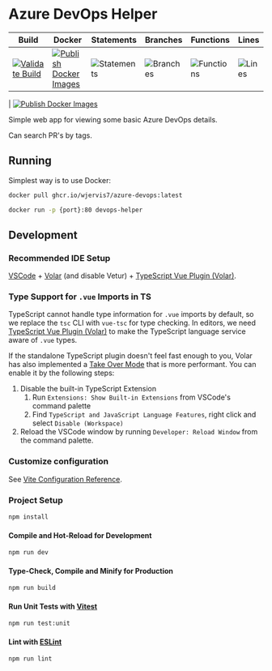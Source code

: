 # Azure DevOps Helper

| Build | Docker | Statements | Branches | Functions | Lines |
| --- | --- | --- | --- | --- | --- |
| [![Validate Build][buildImg]][buildLnk] | [![Publish Docker Images][dockerImg]][dockerLnk] | ![Statements](https://img.shields.io/badge/statements-75%25-red.svg?style=flat) | ![Branches](https://img.shields.io/badge/branches-62.96%25-red.svg?style=flat) | ![Functions](https://img.shields.io/badge/functions-66.66%25-red.svg?style=flat) | ![Lines](https://img.shields.io/badge/lines-75.47%25-red.svg?style=flat) |

| [![Publish Docker Images]()]()

Simple web app for viewing some basic Azure DevOps details.

Can search PR's by tags.

## Running

Simplest way is to use Docker:

```sh
docker pull ghcr.io/wjervis7/azure-devops:latest

docker run -p {port}:80 devops-helper
```

## Development

### Recommended IDE Setup

[VSCode](https://code.visualstudio.com/) + [Volar](https://marketplace.visualstudio.com/items?itemName=Vue.volar) (and disable Vetur) + [TypeScript Vue Plugin (Volar)](https://marketplace.visualstudio.com/items?itemName=Vue.vscode-typescript-vue-plugin).

### Type Support for `.vue` Imports in TS

TypeScript cannot handle type information for `.vue` imports by default, so we replace the `tsc` CLI with `vue-tsc` for type checking. In editors, we need [TypeScript Vue Plugin (Volar)](https://marketplace.visualstudio.com/items?itemName=Vue.vscode-typescript-vue-plugin) to make the TypeScript language service aware of `.vue` types.

If the standalone TypeScript plugin doesn't feel fast enough to you, Volar has also implemented a [Take Over Mode](https://github.com/johnsoncodehk/volar/discussions/471#discussioncomment-1361669) that is more performant. You can enable it by the following steps:

1. Disable the built-in TypeScript Extension
    1) Run `Extensions: Show Built-in Extensions` from VSCode's command palette
    2) Find `TypeScript and JavaScript Language Features`, right click and select `Disable (Workspace)`
2. Reload the VSCode window by running `Developer: Reload Window` from the command palette.

### Customize configuration

See [Vite Configuration Reference](https://vitejs.dev/config/).

### Project Setup

```sh
npm install
```

#### Compile and Hot-Reload for Development

```sh
npm run dev
```

#### Type-Check, Compile and Minify for Production

```sh
npm run build
```

#### Run Unit Tests with [Vitest](https://vitest.dev/)

```sh
npm run test:unit
```

#### Lint with [ESLint](https://eslint.org/)

```sh
npm run lint
```

##
[buildImg]: https://github.com/wjervis7/azure-devops/actions/workflows/validation.yaml/badge.svg?branch=main
[buildLnk]: https://github.com/wjervis7/azure-devops/actions/workflows/validation.yaml
[dockerImg]: https://github.com/wjervis7/azure-devops/actions/workflows/docker.yaml/badge.svg?branch=main
[dockerLnk]: https://github.com/wjervis7/azure-devops/actions/workflows/docker.yaml